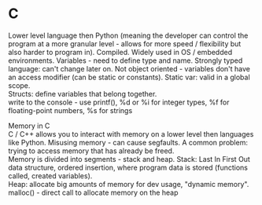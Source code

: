# C    
Lower level language then Python (meaning the developer can control the program at a more granular level - allows for more speed / flexibility but also harder to program in). Compiled. Widely used in OS / embedded environments. Variables - need to define type and name. Strongly typed language: can't change later on. Not object oriented - variables don't have an access modifier (can be static or constants). Static var: valid in a global scope.              
Structs: define variables that belong together.   
write to the console - use printf(), %d or %i for integer types, %f for floating-point numbers, %s for strings     

Memory in C     
C / C++ allows you to interact with memory on a lower level then languages like Python. Misusing memory - can cause segfaults. A common problem: trying to access memory that has already be freed.    
Memory is divided into segments - stack and heap. Stack: Last In First Out data structure, ordered insertion, where program data is stored (functions called, created variables).                       
Heap: allocate big amounts of memory for dev usage, "dynamic memory".     
malloc() - direct call to allocate memory on the heap       
